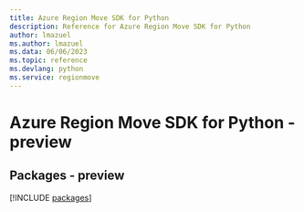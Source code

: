 ```yaml
---
title: Azure Region Move SDK for Python
description: Reference for Azure Region Move SDK for Python
author: lmazuel
ms.author: lmazuel
ms.data: 06/06/2023
ms.topic: reference
ms.devlang: python
ms.service: regionmove
---
```

# Azure Region Move SDK for Python - preview
## Packages - preview
[!INCLUDE [packages](region-move-index.md)]